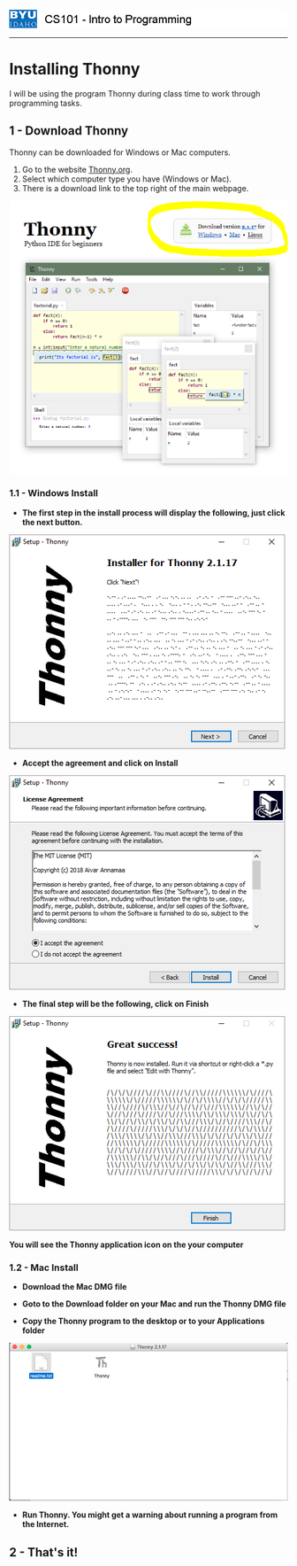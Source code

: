 ![](../images/cs101.png)
***

# Installing Thonny

I will be using the program Thonny during class time to work through programming tasks.

## 1 - Download Thonny

Thonny can be downloaded for Windows or Mac computers. 

1. Go to the website [Thonny.org](http://www.thonny.org).
1. Select which computer type you have (Windows or Mac).  
1. There is a download link to the top right of the main webpage.

![](../images/thonnysite.png)

### 1.1 - Windows Install

- **The first step in the install process will display the following, just click the next button.**

![](../images/thonny-win-1.png)

- **Accept the agreement and click on Install**

![](../images/thonny-win-2.png)

- **The final step will be the following, click on Finish**

![](../images/thonny-win-3.png)

**You will see the Thonny application icon on the your computer**

### 1.2 - Mac Install

- **Download the Mac DMG file**

- **Goto to the Download folder on your Mac and run the Thonny DMG file**

- **Copy the Thonny program to the desktop or to your Applications folder**

![](../images/thonny-mac-1.png)

- **Run Thonny.  You might get a warning about running a program from the Internet.**


## 2 - That's it!
